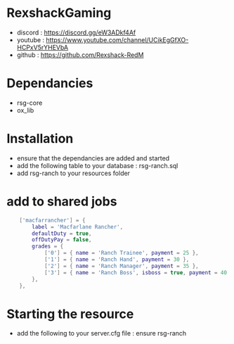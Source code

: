 # RexshackGaming
- discord : https://discord.gg/eW3ADkf4Af
- youtube : https://www.youtube.com/channel/UCikEgGfXO-HCPxV5rYHEVbA
- github : https://github.com/Rexshack-RedM

# Dependancies
- rsg-core
- ox_lib

# Installation
- ensure that the dependancies are added and started
- add the following table to your database : rsg-ranch.sql
- add rsg-ranch to your resources folder

# add to shared jobs
```lua
    ['macfarrancher'] = {
        label = 'Macfarlane Rancher',
        defaultDuty = true,
        offDutyPay = false,
        grades = {
            ['0'] = { name = 'Ranch Trainee', payment = 25 },
            ['1'] = { name = 'Ranch Hand', payment = 30 },
            ['2'] = { name = 'Ranch Manager', payment = 35 },
            ['3'] = { name = 'Ranch Boss', isboss = true, payment = 40 },
        },
    },
```

# Starting the resource
- add the following to your server.cfg file : ensure rsg-ranch
